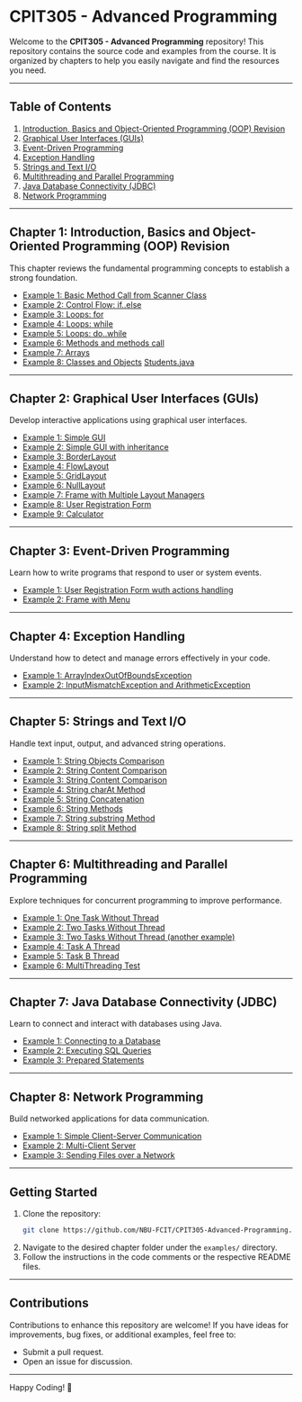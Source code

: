 # CPIT305 - Advanced Programming

Welcome to the **CPIT305 - Advanced Programming** repository! This repository contains the source code and examples from the course. It is organized by chapters to help you easily navigate and find the resources you need.

---

## Table of Contents

1. [Introduction, Basics and Object-Oriented Programming (OOP) Revision](#chapter-1-introduction-basics-and-object-oriented-programming-oop-revision)
3. [Graphical User Interfaces (GUIs)](#chapter-2-graphical-user-interfaces-guis)
4. [Event-Driven Programming](#chapter-3-event-driven-programming)
5. [Exception Handling](#chapter-4-exception-handling)
6. [Strings and Text I/O](#chapter-5-strings-and-text-io)
7. [Multithreading and Parallel Programming](#chapter-6-multithreading-and-parallel-programming)
8. [Java Database Connectivity (JDBC)](#chapter-7-java-database-connectivity-jdbc)
9. [Network Programming](#chapter-8-network-programming)

---

## Chapter 1: Introduction, Basics and Object-Oriented Programming (OOP) Revision 
This chapter reviews the fundamental programming concepts to establish a strong foundation.
- [Example 1: Basic Method Call from Scanner Class](CodeExamples/src/cpit305/chapter1/Example01.java)
- [Example 2: Control Flow: if..else](CodeExamples/src/cpit305/chapter1/Example02.java)
- [Example 3: Loops: for](CodeExamples/src/cpit305/chapter1/ForLoopExample.java)
- [Example 4: Loops: while](CodeExamples/src/cpit305/chapter1/WhileLoopExample.java)
- [Example 5: Loops: do..while](CodeExamples/src/cpit305/chapter1/DoWhileLoopExample.java)
- [Example 6: Methods and methods call](CodeExamples/src/cpit305/chapter1/Example04.java)
- [Example 7: Arrays](CodeExamples/src/cpit305/chapter1/Example05.java)
- [Example 8: Classes and Objects](CodeExamples/src/cpit305/chapter1/Example06.java) [Students.java](CodeExamples/src/cpit305/chapter1/Student.java)

---

## Chapter 2: Graphical User Interfaces (GUIs)
Develop interactive applications using graphical user interfaces.
- [Example 1: Simple GUI](CodeExamples/src/cpit305/chapter2/FirstFrame.java)
- [Example 2: Simple GUI with inheritance](CodeExamples/src/cpit305/chapter2/MyFrame.java)
- [Example 3: BorderLayout](CodeExamples/src/cpit305/chapter2/JFrameWithBorderLayout.java)
- [Example 4: FlowLayout](CodeExamples/src/cpit305/chapter2/JFrameWithFlowLayout.java)
- [Example 5: GridLayout](CodeExamples/src/cpit305/chapter2/JFrameWithGridLayout.java)
- [Example 6: NullLayout](CodeExamples/src/cpit305/chapter2/JFrameWithNullLayout.java)
- [Example 7: Frame with Multiple Layout Managers](CodeExamples/src/cpit305/chapter2/MultipleLayoutManagersExample.java)
- [Example 8: User Registration Form](CodeExamples/src/cpit305/chapter2/UserRegistrationForm.java)
- [Example 9: Calculator](CodeExamples/src/cpit305/chapter2/Calculator.java)

---

## Chapter 3: Event-Driven Programming
Learn how to write programs that respond to user or system events.
- [Example 1: User Registration Form wuth actions handling](CodeExamples/src/cpit305/chapter3/UserRegistrationForm.java)
- [Example 2: Frame with Menu](CodeExamples/src/cpit305/chapter3/FrameWithMenu.java)

---

## Chapter 4: Exception Handling
Understand how to detect and manage errors effectively in your code.
- [Example 1: ArrayIndexOutOfBoundsException](CodeExamples/src/cpit305/chapter4/ArrayIndexOutOfBoundsExceptionExample.java)
- [Example 2: InputMismatchException and ArithmeticException](CodeExamples/src/cpit305/chapter4/InputMismatchExceptionExample.java)

---

## Chapter 5: Strings and Text I/O
Handle text input, output, and advanced string operations.
- [Example 1: String Objects Comparison](CodeExamples/src/cpit305/chapter5/StringObjectsComparison.java)
- [Example 2: String Content Comparison](CodeExamples/src/cpit305/chapter5/StringContentComparison.java)
- [Example 3: String Content Comparison](CodeExamples/src/cpit305/chapter5/StringLength.java)
- [Example 4: String charAt Method](CodeExamples/src/cpit305/chapter5/StringCharAt.java)
- [Example 5: String Concatenation](CodeExamples/src/cpit305/chapter5/StringConcatenation.java)
- [Example 6: String Methods](CodeExamples/src/cpit305/chapter5/StringMethods.java)
- [Example 7: String substring Method](CodeExamples/src/cpit305/chapter5/StringSubstring.java)
- [Example 8: String split Method](CodeExamples/src/cpit305/chapter5/StringSplit.java)

---

## Chapter 6: Multithreading and Parallel Programming
Explore techniques for concurrent programming to improve performance.
- [Example 1: One Task Without Thread](CodeExamples/src/cpit305/chapter6/OneTaskWithoutThread.java)
- [Example 2: Two Tasks Without Thread](CodeExamples/src/cpit305/chapter6/TwoTasksWithoutThread.java)
- [Example 3: Two Tasks Without Thread (another example)](CodeExamples/src/cpit305/chapter6/TwoTasks.java)
- [Example 4: Task A Thread](CodeExamples/src/cpit305/chapter6/TaskAThread.java)
- [Example 5: Task B Thread](CodeExamples/src/cpit305/chapter6/TaskBThread.java)
- [Example 6: MultiThreading Test](CodeExamples/src/cpit305/chapter6/MultiThreadingTest.java)
---

## Chapter 7: Java Database Connectivity (JDBC)
Learn to connect and interact with databases using Java.
- [Example 1: Connecting to a Database](examples/chapter7/db_connection.java)
- [Example 2: Executing SQL Queries](examples/chapter7/sql_queries.java)
- [Example 3: Prepared Statements](examples/chapter7/prepared_statements.java)

---

## Chapter 8: Network Programming
Build networked applications for data communication.
- [Example 1: Simple Client-Server Communication](examples/chapter8/client_server.java)
- [Example 2: Multi-Client Server](examples/chapter8/multi_client_server.java)
- [Example 3: Sending Files over a Network](examples/chapter8/file_transfer.java)

---

## Getting Started

1. Clone the repository:
   ```bash
   git clone https://github.com/NBU-FCIT/CPIT305-Advanced-Programming.git
   ```
2. Navigate to the desired chapter folder under the `examples/` directory.
3. Follow the instructions in the code comments or the respective README files.

---

## Contributions

Contributions to enhance this repository are welcome! If you have ideas for improvements, bug fixes, or additional examples, feel free to:
- Submit a pull request.
- Open an issue for discussion.

---

Happy Coding! 🚀
